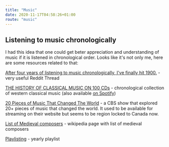 ```yaml
---
title: "Music"
date: 2020-11-17T04:58:26+01:00
route: "music"
---
```


## Listening to music chronologically

I had this idea that one could get beter appreciation and understanding of music if it is listened in chronological order.
Looks like it's not only me, here are some resources related to that:

[After four years of listening to music chronologically, I've finally hit 1900.](https://www.reddit.com/r/Music/comments/50afjp/after_four_years_of_listening_to_music/) - very useful Reddit Thread

[THE HISTORY OF CLASSICAL MUSIC ON 100 CDs](https://www.deutschegrammophon.com/en/catalogue/products/the-history-of-classical-music-on-100-cds-5775) - chronological collection of western classical music (also available [on Spotify](https://open.spotify.com/album/2gJBJMbrXYBfa16ecBUVBq?si=7cbgfHGzSrGLb4wXIf5ijA))

[20 Pieces of Music That Changed The World](https://www.cbc.ca/radiointeractives/20piecesofmusicthatchangedtheworld) - a CBS show that explored 20+ pieces of music that changed the world. It used to be available for streaming on their website but seems to be region locked to Canada now.

[List of Medieval composers](https://en.wikipedia.org/wiki/List_of_medieval_composers) - wikipedia page with list of medieval composers

[Playlisting](http://www.bradshoup.com/blog/2021/9/1/709bx8q7be03nmtg7b7mkgeioajv7h) - yearly playlist
